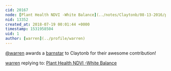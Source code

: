 ```yaml
---
cid: 20167
node: [Plant Health NDVI -White Balance](../notes/Claytonb/08-13-2016/plant-health-ndvi-white-balance)
nid: 13352
created_at: 2018-07-19 00:01:44 +0000
timestamp: 1531958504
uid: 1
author: [warren](../profile/warren)
---
```


[@warren](/profile/warren) awards a <a href="//publiclab.org/wiki/barnstars">barnstar</a> to Claytonb for their awesome contribution!

[warren](../profile/warren) replying to: [Plant Health NDVI -White Balance](../notes/Claytonb/08-13-2016/plant-health-ndvi-white-balance)

